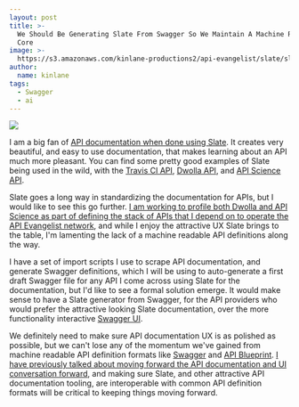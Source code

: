 ```yaml
---
layout: post
title: >-
  We Should Be Generating Slate From Swagger So We Maintain A Machine Readable
  Core
image: >-
  https://s3.amazonaws.com/kinlane-productions2/api-evangelist/slate/slate-tripit.png
author:
  name: kinlane
tags:
  - Swagger
  - ai
---
```

[![](https://s3.amazonaws.com/kinlane-productions2/api-evangelist/slate/slate-tripit.png)](https://github.com/tripit/slate)

I am a big fan of [API documentation when done using Slate](https://github.com/tripit/slate). It creates very beautiful, and easy to use documentation, that makes learning about an API much more pleasant. You can find some pretty good examples of Slate being used in the wild, with the [Travis CI API](http://docs.travis-ci.com/api/#overview), [Dwolla API](https://docs.dwolla.com/#introduction), and [API Science API](https://www.apiscience.com/docs/api). 

Slate goes a long way in standardizing the documentation for APIs, but I would like to see this go further. [I am working to profile both Dwolla and API Science as part of defining the stack of APIs that I depend on to operate the API Evangelist network](http://apievangelist.com/2015/06/23/the-over-30-apis-i-depend-on-to-run-api-evangelist/), and while I enjoy the attractive UX Slate brings to the table, I'm lamenting the lack of a machine readable API definitions along the way.

I have a set of import scripts I use to scrape API documentation, and generate Swagger definitions, which I will be using to auto-generate a first draft Swagger file for any API I come across using Slate for the documentation, but I'd like to see a formal solution emerge. It would make sense to have a Slate generator from Swagger, for the API providers who would prefer the attractive looking Slate documentation, over the more functionality interactive [Swagger UI](https://github.com/swagger-api/swagger-ui).

We definitely need to make sure API documentation UX is as polished as possible, but we can't lose any of the momentum we've gained from machine readable API definition formats like [Swagger](http://swagger.io) and [API Blueprint](http://apiblueprint.org). [I have previously talked about moving forward the API documentation and UI conversation forward](http://apievangelist.com/2015/02/02/we-need-better-api-documentation-and-ui-deployment-options/), and making sure Slate, and other attractive API documentation tooling, are interoperable with common API definition formats will be critical to keeping things moving forward.